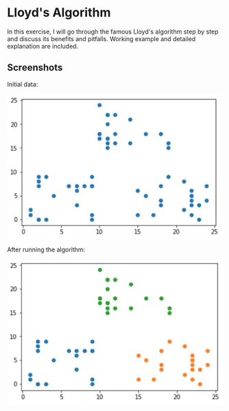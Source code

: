 # Lloyd's Algorithm
In this exercise, I will go through the famous Lloyd's algorithm step by step and discuss its benefits and pitfalls. Working example and detailed explanation are included.

## Screenshots
Initial data:

![screenshot](screenshot-1.jpg "screenshot")

After running the algorithm:

![screenshot](screenshot-2.jpg "screenshot")
